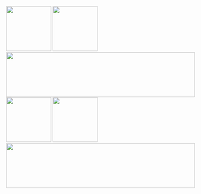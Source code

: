<div>
    <img height="120px" src="https://github-readme-stats.vercel.app/api?username=binaryp&theme=transparent&show_icons=true&locale=cn&count_private=true&include_all_commits=true&hide=prs,issues&hide_border=true" alt="" />
    <img height="120px" src="https://github-readme-stats.vercel.app/api/top-langs/?username=binaryp&layout=compact&locale=cn&theme=transparent&hide_border=true" alt="" />
</div>
<img width="100%" height="120px" src="https://github-readme-activity-graph.vercel.app/graph?username=binaryp&theme=github-compact&hide_border=true&area=true&custom_title=Activity%20Graph">
<div>
    <img height="120px" src="https://github-readme-stats.vercel.app/api?username=BinaryFool-Hub&theme=transparent&show_icons=true&locale=cn&count_private=true&include_all_commits=true&hide=prs,issues&hide_border=true" alt="" />
    <img height="120px" src="https://github-readme-stats.vercel.app/api/top-langs/?username=BinaryFool-Hub&layout=compact&locale=cn&theme=transparent&hide_border=true" alt="" />
</div>
<img width="100%" height="120px" src="https://github-readme-activity-graph.vercel.app/graph?username=BinaryFool-Hub&theme=github-compact&hide_border=true&area=true&custom_title=Activity%20Graph">
